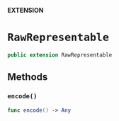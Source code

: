 **EXTENSION**

# `RawRepresentable`
```swift
public extension RawRepresentable
```

## Methods
### `encode()`

```swift
func encode() -> Any
```
